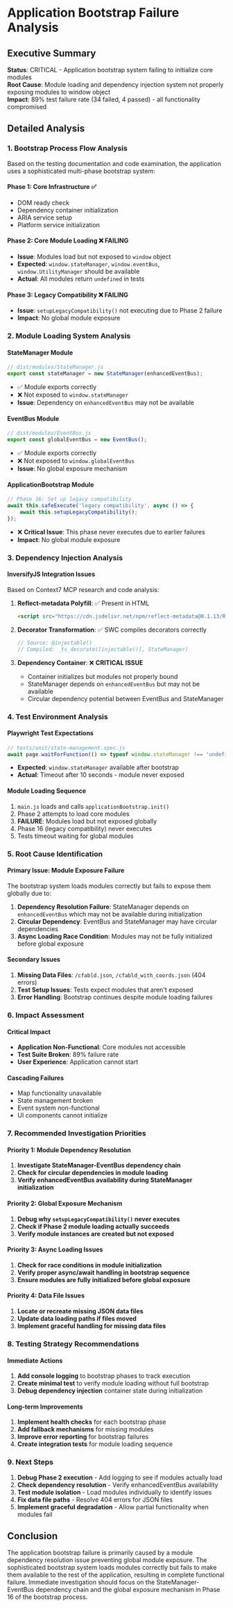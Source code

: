 # Application Bootstrap Failure Analysis

## Executive Summary

**Status**: CRITICAL - Application bootstrap system failing to initialize core modules  
**Root Cause**: Module loading and dependency injection system not properly exposing modules to window object  
**Impact**: 89% test failure rate (34 failed, 4 passed) - all functionality compromised  

## Detailed Analysis

### 1. Bootstrap Process Flow Analysis

Based on the testing documentation and code examination, the application uses a sophisticated multi-phase bootstrap system:

#### **Phase 1: Core Infrastructure** ✅
- DOM ready check
- Dependency container initialization
- ARIA service setup
- Platform service initialization

#### **Phase 2: Core Module Loading** ❌ **FAILING**
- **Issue**: Modules load but not exposed to `window` object
- **Expected**: `window.stateManager`, `window.eventBus`, `window.UtilityManager` should be available
- **Actual**: All modules return `undefined` in tests

#### **Phase 3: Legacy Compatibility** ❌ **FAILING**
- **Issue**: `setupLegacyCompatibility()` not executing due to Phase 2 failure
- **Impact**: No global module exposure

### 2. Module Loading System Analysis

#### **StateManager Module**
```javascript
// dist/modules/StateManager.js
export const stateManager = new StateManager(enhancedEventBus);
```
- ✅ Module exports correctly
- ❌ Not exposed to `window.stateManager`
- **Issue**: Dependency on `enhancedEventBus` may not be available

#### **EventBus Module**
```javascript
// dist/modules/EventBus.js
export const globalEventBus = new EventBus();
```
- ✅ Module exports correctly
- ❌ Not exposed to `window.globalEventBus`
- **Issue**: No global exposure mechanism

#### **ApplicationBootstrap Module**
```javascript
// Phase 16: Set up legacy compatibility
await this.safeExecute('legacy compatibility', async () => {
    await this.setupLegacyCompatibility();
});
```
- ❌ **Critical Issue**: This phase never executes due to earlier failures
- **Impact**: No global module exposure

### 3. Dependency Injection Analysis

#### **InversifyJS Integration Issues**
Based on Context7 MCP research and code analysis:

1. **Reflect-metadata Polyfill**: ✅ Present in HTML
   ```html
   <script src="https://cdn.jsdelivr.net/npm/reflect-metadata@0.1.13/Reflect.min.js"></script>
   ```

2. **Decorator Transformation**: ✅ SWC compiles decorators correctly
   ```javascript
   // Source: @injectable()
   // Compiled: _ts_decorate([injectable()], StateManager)
   ```

3. **Dependency Container**: ❌ **CRITICAL ISSUE**
   - Container initializes but modules not properly bound
   - StateManager depends on `enhancedEventBus` but may not be available
   - Circular dependency potential between EventBus and StateManager

### 4. Test Environment Analysis

#### **Playwright Test Expectations**
```javascript
// tests/unit/state-management.spec.js
await page.waitForFunction(() => typeof window.stateManager !== 'undefined', { timeout: 10000 });
```
- **Expected**: `window.stateManager` available after bootstrap
- **Actual**: Timeout after 10 seconds - module never exposed

#### **Module Loading Sequence**
1. `main.js` loads and calls `applicationBootstrap.init()`
2. Phase 2 attempts to load core modules
3. **FAILURE**: Modules load but not exposed globally
4. Phase 16 (legacy compatibility) never executes
5. Tests timeout waiting for global modules

### 5. Root Cause Identification

#### **Primary Issue: Module Exposure Failure**
The bootstrap system loads modules correctly but fails to expose them globally due to:

1. **Dependency Resolution Failure**: StateManager depends on `enhancedEventBus` which may not be available during initialization
2. **Circular Dependency**: EventBus and StateManager may have circular dependencies
3. **Async Loading Race Condition**: Modules may not be fully initialized before global exposure

#### **Secondary Issues**
1. **Missing Data Files**: `/cfabld.json`, `/cfabld_with_coords.json` (404 errors)
2. **Test Setup Issues**: Tests expect modules that aren't exposed
3. **Error Handling**: Bootstrap continues despite module loading failures

### 6. Impact Assessment

#### **Critical Impact**
- **Application Non-Functional**: Core modules not accessible
- **Test Suite Broken**: 89% failure rate
- **User Experience**: Application cannot start

#### **Cascading Failures**
- Map functionality unavailable
- State management broken
- Event system non-functional
- UI components cannot initialize

### 7. Recommended Investigation Priorities

#### **Priority 1: Module Dependency Resolution**
1. **Investigate StateManager-EventBus dependency chain**
2. **Check for circular dependencies in module loading**
3. **Verify enhancedEventBus availability during StateManager initialization**

#### **Priority 2: Global Exposure Mechanism**
1. **Debug why `setupLegacyCompatibility()` never executes**
2. **Check if Phase 2 module loading actually succeeds**
3. **Verify module instances are created but not exposed**

#### **Priority 3: Async Loading Issues**
1. **Check for race conditions in module initialization**
2. **Verify proper async/await handling in bootstrap sequence**
3. **Ensure modules are fully initialized before global exposure**

#### **Priority 4: Data File Issues**
1. **Locate or recreate missing JSON data files**
2. **Update data loading paths if files moved**
3. **Implement graceful handling for missing data files**

### 8. Testing Strategy Recommendations

#### **Immediate Actions**
1. **Add console logging** to bootstrap phases to track execution
2. **Create minimal test** to verify module loading without full bootstrap
3. **Debug dependency injection** container state during initialization

#### **Long-term Improvements**
1. **Implement health checks** for each bootstrap phase
2. **Add fallback mechanisms** for missing modules
3. **Improve error reporting** for bootstrap failures
4. **Create integration tests** for module loading sequence

### 9. Next Steps

1. **Debug Phase 2 execution** - Add logging to see if modules actually load
2. **Check dependency resolution** - Verify enhancedEventBus availability
3. **Test module isolation** - Load modules individually to identify issues
4. **Fix data file paths** - Resolve 404 errors for JSON files
5. **Implement graceful degradation** - Allow partial functionality when modules fail

## Conclusion

The application bootstrap failure is primarily caused by a module dependency resolution issue preventing global module exposure. The sophisticated bootstrap system loads modules correctly but fails to make them available to the rest of the application, resulting in complete functional failure. Immediate investigation should focus on the StateManager-EventBus dependency chain and the global exposure mechanism in Phase 16 of the bootstrap process.

